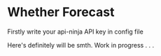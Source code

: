 # Whether Forecast

Firstly write your api-ninja API key in config file

Here's definitely will be smth. Work in progress . . .
